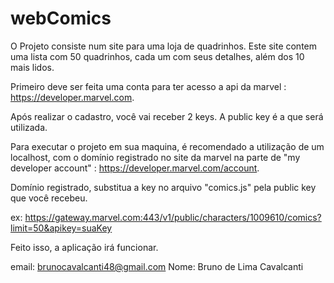 # webComics

 O Projeto consiste num site para uma loja de quadrinhos. Este site contem uma lista com 50 quadrinhos, cada um com seus detalhes, além dos 10 mais lidos.

 Primeiro deve ser feita uma conta para ter acesso a api da marvel : https://developer.marvel.com.

 Após realizar o cadastro, você vai receber 2 keys. A public key é a que será utilizada.

 Para executar o projeto em sua maquina, é recomendado a utilização de um localhost, com o domínio registrado no site da marvel na parte de "my developer account" : https://developer.marvel.com/account.
 
 Domínio registrado, substitua a key no arquivo "comics.js" pela public key que você recebeu. 
  
  ex: 
  		https://gateway.marvel.com:443/v1/public/characters/1009610/comics?limit=50&apikey=suaKey

 Feito isso, a aplicação irá funcionar.

 email: brunocavalcanti48@gmail.com
 Nome: Bruno de Lima Cavalcanti